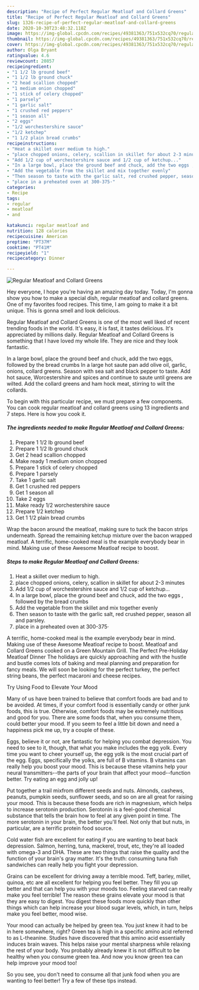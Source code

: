 ```yaml
---
description: "Recipe of Perfect Regular Meatloaf and Collard Greens"
title: "Recipe of Perfect Regular Meatloaf and Collard Greens"
slug: 1326-recipe-of-perfect-regular-meatloaf-and-collard-greens
date: 2020-10-30T23:48:32.118Z
image: https://img-global.cpcdn.com/recipes/49381363/751x532cq70/regular-meatloaf-and-collard-greens-recipe-main-photo.jpg
thumbnail: https://img-global.cpcdn.com/recipes/49381363/751x532cq70/regular-meatloaf-and-collard-greens-recipe-main-photo.jpg
cover: https://img-global.cpcdn.com/recipes/49381363/751x532cq70/regular-meatloaf-and-collard-greens-recipe-main-photo.jpg
author: Olga Bryant
ratingvalue: 4.6
reviewcount: 20857
recipeingredient:
- "1 1/2 lb ground beef"
- "1 1/2 lb ground chuck"
- "2 head scallion chopped"
- "1 medium onion chopped"
- "1 stick of celery chopped"
- "1 parsely"
- "1 garlic salt"
- "1 crushed red peppers"
- "1 season all"
- "2 eggs"
- "1/2 worchestershire sauce"
- "1/2 ketchep"
- "1 1/2 plain bread crumbs"
recipeinstructions:
- "Heat a skillet over medium to high."
- "place chopped onions, celery, scallion in skillet for about 2-3 minutes"
- "Add 1/2 cup of worchestershire sauce and 1/2 cup of ketchup..."
- "In a large bowl, place the ground beef and chuck, add the two eggs , followed by the bread crumbs"
- "Add the vegetable from the skillet and mix together evenly"
- "Then season to taste with the garlic salt, red crushed pepper, season all and parsley."
- "place in a preheated oven at 300-375·"
categories:
- Recipe
tags:
- regular
- meatloaf
- and

katakunci: regular meatloaf and 
nutrition: 128 calories
recipecuisine: American
preptime: "PT37M"
cooktime: "PT41M"
recipeyield: "1"
recipecategory: Dinner

---
```



![Regular Meatloaf and Collard Greens](https://img-global.cpcdn.com/recipes/49381363/751x532cq70/regular-meatloaf-and-collard-greens-recipe-main-photo.jpg)

Hey everyone, I hope you're having an amazing day today. Today, I'm gonna show you how to make a special dish, regular meatloaf and collard greens. One of my favorites food recipes. This time, I am going to make it a bit unique. This is gonna smell and look delicious.

Regular Meatloaf and Collard Greens is one of the most well liked of recent trending foods in the world. It's easy, it is fast, it tastes delicious. It's appreciated by millions daily. Regular Meatloaf and Collard Greens is something that I have loved my whole life. They are nice and they look fantastic.

In a large bowl, place the ground beef and chuck, add the two eggs, followed by the bread crumbs In a large hot saute pan add olive oil, garlic, onions, collard greens. Season with sea salt and black pepper to taste. Add hot sauce, Worcestershire and spices and continue to saute until greens are wilted. Add the collard greens and ham hock meat, stirring to wilt the collards.


To begin with this particular recipe, we must prepare a few components. You can cook regular meatloaf and collard greens using 13 ingredients and 7 steps. Here is how you cook it.

<!--inarticleads1-->

##### The ingredients needed to make Regular Meatloaf and Collard Greens:

1. Prepare 1 1/2 lb ground beef
1. Prepare 1 1/2 lb ground chuck
1. Get 2 head scallion chopped
1. Make ready 1 medium onion chopped
1. Prepare 1 stick of celery chopped
1. Prepare 1 parsely
1. Take 1 garlic salt
1. Get 1 crushed red peppers
1. Get 1 season all
1. Take 2 eggs
1. Make ready 1/2 worchestershire sauce
1. Prepare 1/2 ketchep
1. Get 1 1/2 plain bread crumbs


Wrap the bacon around the meatloaf, making sure to tuck the bacon strips underneath. Spread the remaining ketchup mixture over the bacon wrapped meatloaf. A terrific, home-cooked meal is the example everybody bear in mind. Making use of these Awesome Meatloaf recipe to boost. 

<!--inarticleads2-->

##### Steps to make Regular Meatloaf and Collard Greens:

1. Heat a skillet over medium to high.
1. place chopped onions, celery, scallion in skillet for about 2-3 minutes
1. Add 1/2 cup of worchestershire sauce and 1/2 cup of ketchup...
1. In a large bowl, place the ground beef and chuck, add the two eggs , followed by the bread crumbs
1. Add the vegetable from the skillet and mix together evenly
1. Then season to taste with the garlic salt, red crushed pepper, season all and parsley.
1. place in a preheated oven at 300-375·


A terrific, home-cooked meal is the example everybody bear in mind. Making use of these Awesome Meatloaf recipe to boost. Meatloaf and Collard Greens cooked on a Green Mountain Grill. The Perfect Pre-Holiday Meatloaf Dinner The holidays are quickly approaching and with the hustle and bustle comes lots of baking and meal planning and preparation for fancy meals. We will soon be looking for the perfect turkey, the perfect string beans, the perfect macaroni and cheese recipes. 

Try Using Food to Elevate Your Mood


Many of us have been trained to believe that comfort foods are bad and to be avoided. At times, if your comfort food is essentially candy or other junk foods, this is true. Otherwise, comfort foods may be extremely nutritious and good for you. There are some foods that, when you consume them, could better your mood. If you seem to feel a little bit down and need a happiness pick me up, try a couple of these.

Eggs, believe it or not, are fantastic for helping you combat depression. You need to see to it, though, that what you make includes the egg yolk. Every time you want to cheer yourself up, the egg yolk is the most crucial part of the egg. Eggs, specifically the yolks, are full of B vitamins. B vitamins can really help you boost your mood. This is because these vitamins help your neural transmitters--the parts of your brain that affect your mood--function better. Try eating an egg and jolly up!

Put together a trail mixfrom different seeds and nuts. Almonds, cashews, peanuts, pumpkin seeds, sunflower seeds, and so on are all great for raising your mood. This is because these foods are rich in magnesium, which helps to increase serotonin production. Serotonin is a feel-good chemical substance that tells the brain how to feel at any given point in time. The more serotonin in your brain, the better you'll feel. Not only that but nuts, in particular, are a terrific protein food source.

Cold water fish are excellent for eating if you are wanting to beat back depression. Salmon, herring, tuna, mackerel, trout, etc, they're all loaded with omega-3 and DHA. These are two things that raise the quality and the function of your brain's gray matter. It's the truth: consuming tuna fish sandwiches can really help you fight your depression. 

Grains can be excellent for driving away a terrible mood. Teff, barley, millet, quinoa, etc are all excellent for helping you feel better. They fill you up better and that can help you with your moods too. Feeling starved can really make you feel terrible! The reason these grains elevate your mood is that they are easy to digest. You digest these foods more quickly than other things which can help increase your blood sugar levels, which, in turn, helps make you feel better, mood wise.

Your mood can actually be helped by green tea. You just knew it had to be in here somewhere, right? Green tea is high in a specific amino acid referred to as L-theanine. Studies have discovered that this amino acid essentially induces brain waves. This helps raise your mental sharpness while relaxing the rest of your body. You probably already knew it is not difficult to be healthy when you consume green tea. And now you know green tea can help improve your mood too!

So you see, you don't need to consume all that junk food when you are wanting to feel better! Try  a few  of  these  tips  instead.


